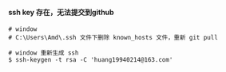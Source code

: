 #### ssh key 存在，无法提交到github

```shell
# window
# C:\Users\Amd\.ssh 文件下删除 known_hosts 文件，重新 git pull 

# window 重新生成 ssh
$ ssh-keygen -t rsa -C 'huang19940214@163.com'
```

